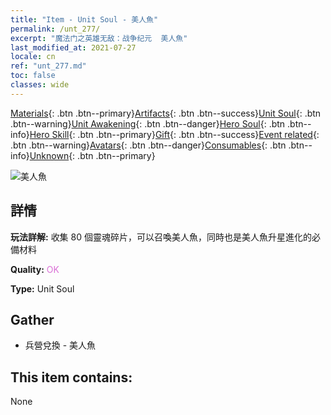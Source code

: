 ```yaml
---
title: "Item - Unit Soul - 美人魚"
permalink: /unt_277/
excerpt: "魔法门之英雄无敌：战争纪元  美人魚"
last_modified_at: 2021-07-27
locale: cn
ref: "unt_277.md"
toc: false
classes: wide
---
```

 [Materials](/ItemsCN/){: .btn .btn--primary}[Artifacts](/ItemsCN/Artifacts/){: .btn .btn--success}[Unit Soul](/ItemsCN/UnitSoul/){: .btn .btn--warning}[Unit Awakening](/ItemsCN/UnitAwakening/){: .btn .btn--danger}[Hero Soul](/ItemsCN/HeroSoul/){: .btn .btn--info}[Hero Skill](/ItemsCN/HeroSkill/){: .btn .btn--primary}[Gift](/ItemsCN/Gift/){: .btn .btn--success}[Event related](/ItemsCN/Events/){: .btn .btn--warning}[Avatars](/ItemsCN/Avatars/){: .btn .btn--danger}[Consumables](/ItemsCN/Consumables/){: .btn .btn--info}[Unknown](/ItemsCN/Unknown/){: .btn .btn--primary}

 ![美人魚](/images/u/ti_meirenyu.jpg)

## 詳情
 **玩法詳解:** 收集 80 個靈魂碎片，可以召喚美人魚，同時也是美人魚升星進化的必備材料

 **Quality:** <span style="color: #DA70D6">OK</span>

 **Type:** Unit Soul

## Gather

*    兵營兌換 - 美人魚 

## This item contains:

  None

